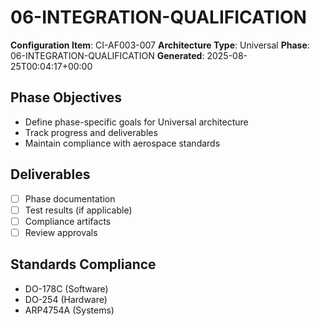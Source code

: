 # 06-INTEGRATION-QUALIFICATION

**Configuration Item**: CI-AF003-007
**Architecture Type**: Universal
**Phase**: 06-INTEGRATION-QUALIFICATION
**Generated**: 2025-08-25T00:04:17+00:00

## Phase Objectives
- Define phase-specific goals for Universal architecture
- Track progress and deliverables
- Maintain compliance with aerospace standards

## Deliverables
- [ ] Phase documentation
- [ ] Test results (if applicable)
- [ ] Compliance artifacts
- [ ] Review approvals

## Standards Compliance
- DO-178C (Software)
- DO-254 (Hardware)
- ARP4754A (Systems)
